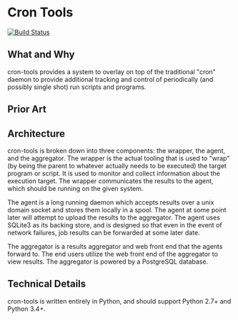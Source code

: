 # Cron Tools
[![Build Status](https://travis-ci.org/cope-systems/cron-tools.svg?branch=initial-buildout)](https://travis-ci.org/cope-systems/cron-tools)
## What and Why
cron-tools provides a system to overlay on top of the traditional "cron" daemon to provide additional tracking and
control of periodically (and possibly single shot) run scripts and programs.

## Prior Art


## Architecture
cron-tools is broken down into three components: the wrapper, the agent, and the aggregator. The wrapper is the 
actual tooling that is used to "wrap" (by being the parent to whatever actually needs to be executed) the target
program or script. It is used to monitor and collect information about the execution target. The wrapper communicates
the results to the agent, which should be running on the given system.

 The agent is a long running daemon which accepts results over a unix domain socket and stores them locally in a spool.
The agent at some point later will attempt to upload the results to the aggregator. The agent uses SQLite3 as its 
backing store, and is designed so that even in the event of network failures, job results can be forwarded at some
later date.

 The aggregator is a results aggregator and web front end that the agents forward to. The end users utilize the web 
front end of the aggregator to view results. The aggregator is powered by a PostgreSQL database. 

## Technical Details

 cron-tools is written entirely in Python, and should support Python 2.7+ and Python 3.4+.